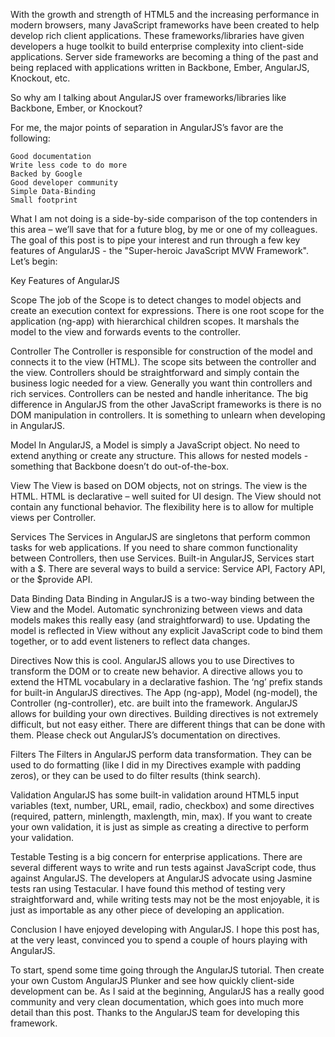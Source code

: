 With the growth and strength of HTML5 and the increasing performance in modern browsers, many JavaScript frameworks have been created to help develop rich client applications. These frameworks/libraries have given developers a huge toolkit to build enterprise complexity into client-side applications. Server side frameworks are becoming a thing of the past and being replaced with applications written in Backbone, Ember, AngularJS, Knockout, etc.

So why am I talking about AngularJS over frameworks/libraries like Backbone, Ember, or Knockout?

For me, the major points of separation in AngularJS’s favor are the following:

    Good documentation
    Write less code to do more
    Backed by Google
    Good developer community
    Simple Data-Binding
    Small footprint

What I am not doing is a side-by-side comparison of the top contenders in this area – we’ll save that for a future blog, by me or one of my colleagues. The goal of this post is to pipe your interest and run through a few key features of AngularJS - the "Super-heroic JavaScript MVW Framework". Let’s begin:

Key Features of AngularJS

Scope
The job of the Scope is to detect changes to model objects and create an execution context for expressions.
There is one root scope for the application (ng-app) with hierarchical children scopes.
It marshals the model to the view and forwards events to the controller.

Controller
The Controller is responsible for construction of the model and connects it to the view (HTML).
The scope sits between the controller and the view.
Controllers should be straightforward and simply contain the business logic needed for a view.
Generally you want thin controllers and rich services. Controllers can be nested and handle inheritance.
The big difference in AngularJS from the other JavaScript frameworks is there is no DOM manipulation in controllers.
It is something to unlearn when developing in AngularJS.

Model
In AngularJS, a Model is simply a JavaScript object. No need to extend anything or create any structure.
This allows for nested models  - something that Backbone doesn’t do out-of-the-box.

View
The View is based on DOM objects, not on strings. The view is the HTML. HTML is declarative – well suited for UI design. The View should not contain any functional behavior. The flexibility here is to allow for multiple views per Controller.

Services
The Services in AngularJS are singletons that perform common tasks for web applications. If you need to share common functionality between Controllers, then use Services. Built-in AngularJS, Services start with a $. There are several ways to build a service: Service API, Factory API, or the $provide API.

Data Binding
Data Binding in AngularJS is a two-way binding between the View and the Model. Automatic synchronizing between views and data models makes this really easy (and straightforward) to use. Updating the model is reflected in View without any explicit JavaScript code to bind them together, or to add event listeners to reflect data changes.

Directives
Now this is cool. AngularJS allows you to use Directives to transform the DOM or to create new behavior.
A directive allows you to extend the HTML vocabulary in a declarative fashion.
The ‘ng’ prefix stands for built-in AngularJS directives.
The App (ng-app), Model (ng-model), the Controller (ng-controller), etc. are built into the framework.
AngularJS allows for building your own directives. Building directives is not extremely difficult, but not easy either.
There are different things that can be done with them. Please check out AngularJS’s documentation on directives.

Filters
The Filters in AngularJS perform data transformation. They can be used to do formatting (like I did in my Directives example with padding zeros), or they can be used to do filter results (think search).

Validation
AngularJS has some built-in validation around HTML5 input variables (text, number, URL, email, radio, checkbox) and some directives (required, pattern, minlength, maxlength, min, max). If you want to create your own validation, it is just as simple as creating a directive to perform your validation.

Testable
Testing is a big concern for enterprise applications. There are several different ways to write and run tests against JavaScript code, thus against AngularJS. The developers at AngularJS advocate using Jasmine tests ran using Testacular. I have found this method of testing very straightforward and, while writing tests may not be the most enjoyable, it is just as importable as any other piece of developing an application.

Conclusion
I have enjoyed developing with AngularJS. I hope this post has, at the very least, convinced you to spend a couple of hours playing with AngularJS.

To start, spend some time going through the AngularJS tutorial. Then create your own Custom AngularJS Plunker and see how quickly client-side development can be. As I said at the beginning, AngularJS has a really good community and very clean documentation, which goes into much more detail than this post. Thanks to the AngularJS team for developing this framework.